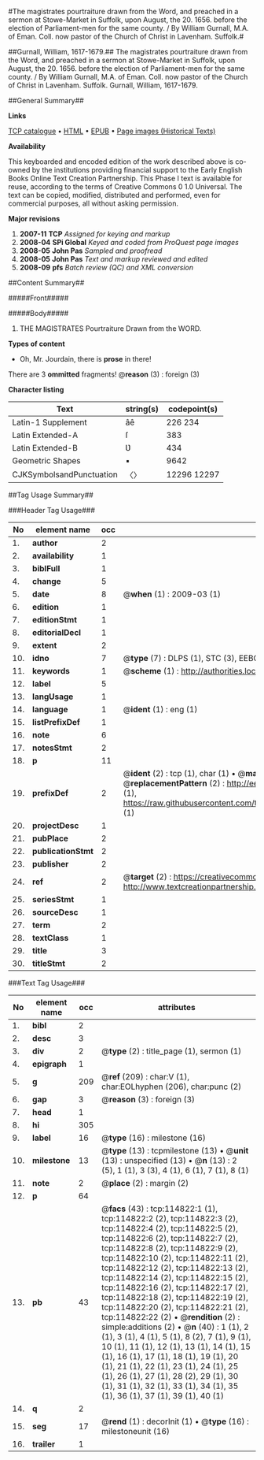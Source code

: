 #The magistrates pourtraiture drawn from the Word, and preached in a sermon at Stowe-Market in Suffolk, upon August, the 20. 1656. before the election of Parliament-men for the same county. / By William Gurnall, M.A. of Eman. Coll. now pastor of the Church of Christ in Lavenham. Suffolk.#

##Gurnall, William, 1617-1679.##
The magistrates pourtraiture drawn from the Word, and preached in a sermon at Stowe-Market in Suffolk, upon August, the 20. 1656. before the election of Parliament-men for the same county. / By William Gurnall, M.A. of Eman. Coll. now pastor of the Church of Christ in Lavenham. Suffolk.
Gurnall, William, 1617-1679.

##General Summary##

**Links**

[TCP catalogue](http://www.ota.ox.ac.uk/tcp/)  • 
[HTML](http://tei.it.ox.ac.uk/tcp/Texts-HTML/free/A85/A85785.html)  • 
[EPUB](http://tei.it.ox.ac.uk/tcp/Texts-EPUB/free/A85/A85785.epub) • 
[Page images (Historical Texts)](https://data.historicaltexts.jisc.ac.uk/view?pubId=eebo-99862653e&pageId=eebo-99862653e-114822-1)

**Availability**

This keyboarded and encoded edition of the
	       work described above is co-owned by the institutions
	       providing financial support to the Early English Books
	       Online Text Creation Partnership. This Phase I text is
	       available for reuse, according to the terms of Creative
	       Commons 0 1.0 Universal. The text can be copied,
	       modified, distributed and performed, even for
	       commercial purposes, all without asking permission.

**Major revisions**

1. __2007-11__ __TCP__ *Assigned for keying and markup*
1. __2008-04__ __SPi Global__ *Keyed and coded from ProQuest page images*
1. __2008-05__ __John Pas__ *Sampled and proofread*
1. __2008-05__ __John Pas__ *Text and markup reviewed and edited*
1. __2008-09__ __pfs__ *Batch review (QC) and XML conversion*

##Content Summary##

#####Front#####

#####Body#####

1. THE MAGISTRATES Pourtraiture Drawn from the WORD.

**Types of content**

  * Oh, Mr. Jourdain, there is **prose** in there!

There are 3 **ommitted** fragments! 
 @__reason__ (3) : foreign (3)

**Character listing**


|Text|string(s)|codepoint(s)|
|---|---|---|
|Latin-1 Supplement|âê|226 234|
|Latin Extended-A|ſ|383|
|Latin Extended-B|Ʋ|434|
|Geometric Shapes|▪|9642|
|CJKSymbolsandPunctuation|〈〉|12296 12297|

##Tag Usage Summary##

###Header Tag Usage###

|No|element name|occ|attributes|
|---|---|---|---|
|1.|__author__|2||
|2.|__availability__|1||
|3.|__biblFull__|1||
|4.|__change__|5||
|5.|__date__|8| @__when__ (1) : 2009-03 (1)|
|6.|__edition__|1||
|7.|__editionStmt__|1||
|8.|__editorialDecl__|1||
|9.|__extent__|2||
|10.|__idno__|7| @__type__ (7) : DLPS (1), STC (3), EEBO-CITATION (1), PROQUEST (1), VID (1)|
|11.|__keywords__|1| @__scheme__ (1) : http://authorities.loc.gov/ (1)|
|12.|__label__|5||
|13.|__langUsage__|1||
|14.|__language__|1| @__ident__ (1) : eng (1)|
|15.|__listPrefixDef__|1||
|16.|__note__|6||
|17.|__notesStmt__|2||
|18.|__p__|11||
|19.|__prefixDef__|2| @__ident__ (2) : tcp (1), char (1)  •  @__matchPattern__ (2) : ([0-9\-]+):([0-9IVX]+) (1), (.+) (1)  •  @__replacementPattern__ (2) : http://eebo.chadwyck.com/downloadtiff?vid=$1&page=$2 (1), https://raw.githubusercontent.com/textcreationpartnership/Texts/master/tcpchars.xml#$1 (1)|
|20.|__projectDesc__|1||
|21.|__pubPlace__|2||
|22.|__publicationStmt__|2||
|23.|__publisher__|2||
|24.|__ref__|2| @__target__ (2) : https://creativecommons.org/publicdomain/zero/1.0/ (1), http://www.textcreationpartnership.org/docs/. (1)|
|25.|__seriesStmt__|1||
|26.|__sourceDesc__|1||
|27.|__term__|2||
|28.|__textClass__|1||
|29.|__title__|3||
|30.|__titleStmt__|2||


###Text Tag Usage###

|No|element name|occ|attributes|
|---|---|---|---|
|1.|__bibl__|2||
|2.|__desc__|3||
|3.|__div__|2| @__type__ (2) : title_page (1), sermon (1)|
|4.|__epigraph__|1||
|5.|__g__|209| @__ref__ (209) : char:V (1), char:EOLhyphen (206), char:punc (2)|
|6.|__gap__|3| @__reason__ (3) : foreign (3)|
|7.|__head__|1||
|8.|__hi__|305||
|9.|__label__|16| @__type__ (16) : milestone (16)|
|10.|__milestone__|13| @__type__ (13) : tcpmilestone (13)  •  @__unit__ (13) : unspecified (13)  •  @__n__ (13) : 2 (5), 1 (1), 3 (3), 4 (1), 6 (1), 7 (1), 8 (1)|
|11.|__note__|2| @__place__ (2) : margin (2)|
|12.|__p__|64||
|13.|__pb__|43| @__facs__ (43) : tcp:114822:1 (1), tcp:114822:2 (2), tcp:114822:3 (2), tcp:114822:4 (2), tcp:114822:5 (2), tcp:114822:6 (2), tcp:114822:7 (2), tcp:114822:8 (2), tcp:114822:9 (2), tcp:114822:10 (2), tcp:114822:11 (2), tcp:114822:12 (2), tcp:114822:13 (2), tcp:114822:14 (2), tcp:114822:15 (2), tcp:114822:16 (2), tcp:114822:17 (2), tcp:114822:18 (2), tcp:114822:19 (2), tcp:114822:20 (2), tcp:114822:21 (2), tcp:114822:22 (2)  •  @__rendition__ (2) : simple:additions (2)  •  @__n__ (40) : 1 (1), 2 (1), 3 (1), 4 (1), 5 (1), 8 (2), 7 (1), 9 (1), 10 (1), 11 (1), 12 (1), 13 (1), 14 (1), 15 (1), 16 (1), 17 (1), 18 (1), 19 (1), 20 (1), 21 (1), 22 (1), 23 (1), 24 (1), 25 (1), 26 (1), 27 (1), 28 (2), 29 (1), 30 (1), 31 (1), 32 (1), 33 (1), 34 (1), 35 (1), 36 (1), 37 (1), 39 (1), 40 (1)|
|14.|__q__|2||
|15.|__seg__|17| @__rend__ (1) : decorInit (1)  •  @__type__ (16) : milestoneunit (16)|
|16.|__trailer__|1||
